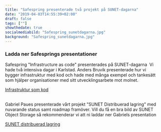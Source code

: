 ```yaml
---
title: "Safespring presenterade två projekt på SUNET-dagarna"
date: "2019-04-03T14:55:39+02:00"
draft: false
tags: [""]
showthedate: true
socialmediabild: "Safespring_sunetdagarna.jpg"
background: "Safespring_sunetdagarna.jpg"
---
```


### Ladda ner Safesprings presentationer
Safespring "Infrastructure as code" presenterades på SUNET-dagarna 
Vi hade två intensiva dagar i Karlstad. Anders Bruvik presenterade hur vi bygger infrastruktur med kod och hade med många exempel och tankesätt som hjälper organisationer med sitt utvecklingsarbete mot molnet. 

<a href="/blogg/Safespring_Infrastructure-as-code_Presentation-SUNET-dagarna_2019.pdf" id="text-button">Infrastruktur som kod</a><br><br>


Gabriel Paues presenterade vårt projekt "SUNET Distribuerad lagring" med nuvarande status samt roadmap framöver. Vill du få en bra bild av SUNET Object Storage så rekommenderar vi att ni laddar ner Gabriels presentation

<a href="/blogg/Safespring_SUNET-Distribuerad-Lagring_Presentation-SUNET-dagarna_2019.pdf" id="text-button">SUNET distribuerad lagring</a>
